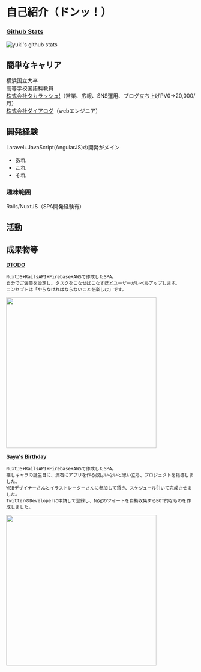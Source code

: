 # 自己紹介（ドンッ！）

### [Github Stats](https://github.com/anuraghazra/github-readme-stats)
![yuki's github stats](https://github-readme-stats.vercel.app/api?username=yuki-snow1823&show_icons=true&theme=radical)

## 簡単なキャリア
横浜国立大卒  
高等学校国語科教員  
[株式会社タカラッシュ!](https://takarush.co.jp/)（営業、広報、SNS運用、ブログ立ち上げPV0→20,000/月）  
[株式会社ダイアログ](https://www.dialog-inc.com/)（webエンジニア）  

## 開発経験
Laravel+JavaScript(AngularJS)の開発がメイン
- あれ
- これ
- それ

### 趣味範囲
Rails/NuxtJS（SPA開発経験有）

## 活動

## 成果物等  
**[DTODO](https://github.com/yuki-snow1823/DTODO)**  
```
NuxtJS+RailsAPI+Firebase+AWSで作成したSPA。  
自分でご褒美を設定し、タスクをこなせばこなすほどユーザーがレベルアップします。  
コンセプトは「やらなければならないことを楽しむ」です。  
```
<img width="400px" src="https://user-images.githubusercontent.com/59280290/101623505-e4cce400-3a5b-11eb-82ee-476f922181a7.png">

**[Saya's Birthday](https://github.com/yuki-snow1823/project-saya)**  
```
NuxtJS+RailsAPI+Firebase+AWSで作成したSPA。  
推しキャラの誕生日に、流石にアプリを作る奴はいないと思い立ち、プロジェクトを指導しました。
WEBデザイナーさんとイラストレーターさんに参加して頂き、スケジュール引いて完成させました。
TwitterのDeveloperに申請して登録し、特定のツイートを自動収集するBOT的なものを作成しました。
```
<img width="400px" src="https://user-images.githubusercontent.com/59280290/101628236-db934580-3a62-11eb-856d-78b870432d30.png">
